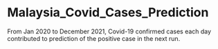 # Malaysia_Covid_Cases_Prediction
 From Jan 2020 to December 2021, Covid-19 confirmed cases each day contributed to prediction of the positive case in the next run.
